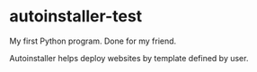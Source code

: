 autoinstaller-test
==================

My first Python program. Done for my friend.

Autoinstaller helps deploy websites by template defined by user.

